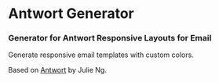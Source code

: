 # Antwort Generator

### Generator for Antwort Responsive Layouts for Email

Generate responsive email templates with custom colors.

Based on [Antwort](http://internations.github.com/antwort) by Julie Ng.
